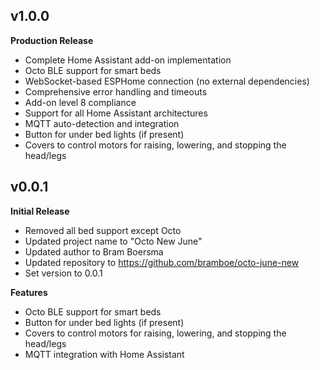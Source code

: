 ## v1.0.0

**Production Release**

- Complete Home Assistant add-on implementation
- Octo BLE support for smart beds
- WebSocket-based ESPHome connection (no external dependencies)
- Comprehensive error handling and timeouts
- Add-on level 8 compliance
- Support for all Home Assistant architectures
- MQTT auto-detection and integration
- Button for under bed lights (if present)
- Covers to control motors for raising, lowering, and stopping the head/legs

## v0.0.1

**Initial Release**

- Removed all bed support except Octo
- Updated project name to "Octo New June"
- Updated author to Bram Boersma
- Updated repository to https://github.com/bramboe/octo-june-new
- Set version to 0.0.1

**Features**

- Octo BLE support for smart beds
- Button for under bed lights (if present)
- Covers to control motors for raising, lowering, and stopping the head/legs
- MQTT integration with Home Assistant 